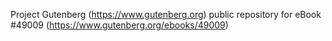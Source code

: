 Project Gutenberg (https://www.gutenberg.org) public repository for eBook #49009 (https://www.gutenberg.org/ebooks/49009)
